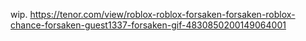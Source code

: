 wip.
https://tenor.com/view/roblox-roblox-forsaken-forsaken-roblox-chance-forsaken-guest1337-forsaken-gif-4830850200149064001
